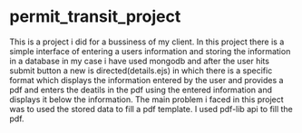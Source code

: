 # permit_transit_project

This is a project i did for a bussiness of my client. 
In this project there is a simple interface of entering a users information and storing the information in a database in my case i have used mongodb and after the user hits submit button a new is directed(details.ejs) in which there is a specific format which displays the information entered by the user and provides a pdf and enters the deatils in the pdf using the entered information and displays it below the information. 
The main problem i faced in this project was to used the stored data to fill a pdf template. I used pdf-lib api to fill the pdf.
